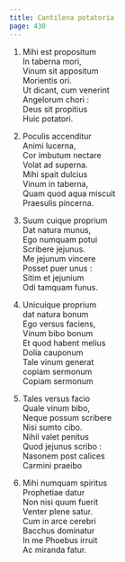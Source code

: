 ```yaml
---
title: Cantilena potatoria
page: 430
---  
```



1. Mihi est propositum  
In taberna mori,  
Vinum sit appositum  
Morientis ori.  
Ut dicant, cum venerint  
Angelorum chori :  
Deus sit propitius  
Huic potatori.  


2. Poculis accenditur  
Animi lucerna,  
Cor imbutum nectare  
Volat ad superna.  
Mihi spait dulcius  
Vinum in taberna,  
Quam quod aqua miscuit  
Praesulis pincerna.  


3. Suum cuique proprium  
Dat natura munus,  
Ego numquam potui  
Scribere jejunus.  
Me jejunum vincere  
Posset puer unus :  
Sitim et jejunium  
Odi tamquam funus.  


4. Unicuique proprium   
dat natura bonum  
Ego versus faciens,  
Vinum bibo bonum  
Et quod habent melius  
Dolia cauponum  
Tale vinum generat   
copiam sermonum  
Copiam sermonum  


5. Tales versus facio  
Quale vinum bibo,  
Neque possum scribere  
Nisi sumto cibo.  
Nihil valet penitus  
Quod jejunus scribo :  
Nasonem post calices  
Carmini praeibo  


6. Mihi numquam spiritus  
Prophetiae datur  
Non nisi quum fuerit  
Venter plene satur.  
Cum in arce cerebri  
Bacchus dominatur  
In me Phoebus irruit  
Ac miranda fatur.  